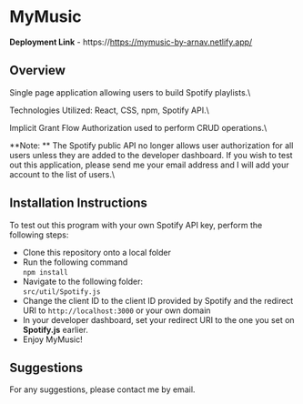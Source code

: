 # MyMusic

**Deployment Link** - https://https://mymusic-by-arnav.netlify.app/

## Overview
Single page application allowing users to build Spotify playlists.\

Technologies Utilized: React, CSS, npm, Spotify API.\

Implicit Grant Flow Authorization used to perform CRUD operations.\

**Note: ** The Spotify public API no longer allows user authorization for all users unless they are added to the developer dashboard. If you wish to test out this application, please send me your email address and I will add your account to the list of users.\

## Installation Instructions

To test out this program with your own Spotify API key, perform the following steps:

- Clone this repository onto a local folder
- Run the following command \
```npm install```
- Navigate to the following folder:\
```src/util/Spotify.js```
- Change the client ID to the client ID provided by Spotify and the redirect URI to ```http://localhost:3000``` or your own domain
- In your developer dashboard, set your redirect URI to the one you set on **Spotify.js** earlier.
- Enjoy MyMusic!

## Suggestions
For any suggestions, please contact me by email.
